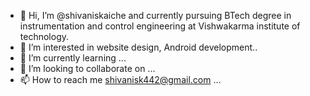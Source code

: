 - 👋 Hi, I’m @shivaniskaiche and currently pursuing BTech degree in instrumentation and control engineering at Vishwakarma institute of technology.
- 👀 I’m interested in website design, Android development..
- 🌱 I’m currently learning ...
- 💞️ I’m looking to collaborate on ...
- 📫 How to reach me shivanisk442@gmail.com
...

<!---
shivaniskaiche/shivaniskaiche is a ✨ special ✨ repository because its `README.md` (this file) appears on your GitHub profile.
You can click the Preview link to take a look at your changes.
--->

